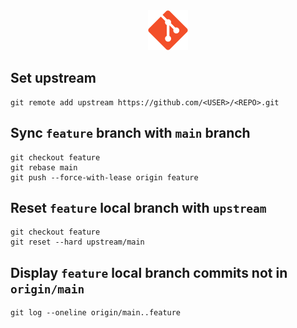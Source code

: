 <div align="center">
  <a href="https://git-scm.com/"><img src="https://github.com/devicons/devicon/blob/master/icons/git/git-plain.svg" title="Git" alt="Git" width="64" height="64"></a>
</div>

## Set upstream

```gitattributes
git remote add upstream https://github.com/<USER>/<REPO>.git
```

## Sync `feature` branch with `main` branch

```gitattributes
git checkout feature
git rebase main
git push --force-with-lease origin feature
```

## Reset `feature` local branch with `upstream`

```gitattributes
git checkout feature
git reset --hard upstream/main
```

## Display `feature` local branch commits not in `origin/main`

```gitattributes
git log --oneline origin/main..feature
```
